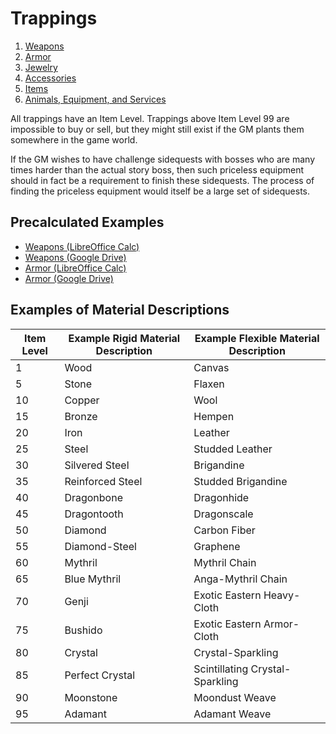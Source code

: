# Trappings

1. [Weapons](Weapons.md)
2. [Armor](Armor.md)
3. [Jewelry](Jewelry.md)
4. [Accessories](Accessories.md)
5. [Items](Items.md)
6. [Animals, Equipment, and Services](Misc.md)

All trappings have an Item Level. Trappings above Item Level 99 are impossible to buy or sell, but they might still exist if the GM plants them somewhere in the game world.

If the GM wishes to have challenge sidequests with bosses who are many times harder than the actual story boss, then such priceless equipment should in fact be a requirement to finish these sidequests. The process of finding the priceless equipment would itself be a large set of sidequests.

## Precalculated Examples

- [Weapons (LibreOffice Calc)](/Trappings/Weapons.ods)
- [Weapons (Google Drive)](https://docs.google.com/spreadsheets/d/1Cf6kvtm3MPHSmJZkzmI-hXgUCSGoM-wJ0CPwkN39cjg/edit?usp=sharing)
- [Armor (LibreOffice Calc)](/Trappings/Armor.ods)
- [Armor (Google Drive)](https://docs.google.com/spreadsheets/d/1vAIvAEO5u4lUip9Vw72w8Loi_yOCCRDFeTvHjJ5CRCY/edit?usp=sharing)

## Examples of Material Descriptions

| Item Level | Example Rigid Material Description | Example Flexible Material Description |
| ---        | ---                                | ---                                     |
| 1 | Wood | Canvas
| 5 | Stone | Flaxen
| 10 | Copper | Wool
| 15 | Bronze | Hempen
| 20 | Iron | Leather
| 25 | Steel | Studded Leather
| 30 | Silvered Steel | Brigandine
| 35 | Reinforced Steel | Studded Brigandine
| 40 | Dragonbone | Dragonhide
| 45 | Dragontooth | Dragonscale
| 50 | Diamond | Carbon Fiber
| 55 | Diamond-Steel | Graphene
| 60 | Mythril | Mythril Chain
| 65 | Blue Mythril | Anga-Mythril Chain
| 70 | Genji | Exotic Eastern Heavy-Cloth
| 75 | Bushido | Exotic Eastern Armor-Cloth
| 80 | Crystal | Crystal-Sparkling
| 85 | Perfect Crystal | Scintillating Crystal-Sparkling
| 90 | Moonstone | Moondust Weave
| 95 | Adamant | Adamant Weave
